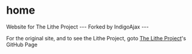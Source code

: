 # home
Website for The Lithe Project
--- Forked by IndigoAjax ---

For the original site, and to see the Lithe Project, goto <a href="https://www.github.com/lithe-project">The Lithe Project</a>'s GitHub Page
